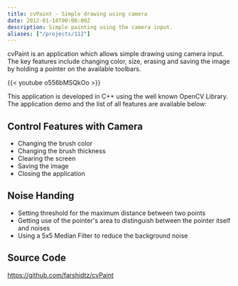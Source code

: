 ```yaml
---
title: cvPaint - Simple drawing using camera
date: 2012-01-18T00:00:00Z
description: Simple painting using the camera input.
aliases: ["/projects/112"]
---
```


cvPaint is an application which allows simple drawing using camera input. The key features include changing color, size, erasing and saving the image by holding a pointer on the available toolbars.

{{< youtube o556bMSQkOo >}}


This application is developed in C++ using the well known OpenCV Library. The application demo and the list of all features are available below:

## Control Features with Camera

-   Changing the brush color
-   Changing the brush thickness
-   Clearing the screen
-   Saving the image
-   Closing the application

## Noise Handing

-   Setting threshold for the maximum distance between two points
-   Getting use of the pointer's area to distinguish between the pointer itself and noises
-   Using a 5x5 Median Filter to reduce the background noise

## Source Code
https://github.com/farshidtz/cvPaint
